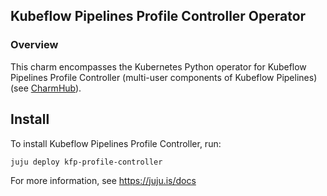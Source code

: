## Kubeflow Pipelines Profile Controller Operator

### Overview
This charm encompasses the Kubernetes Python operator for Kubeflow Pipelines
Profile Controller (multi-user components of Kubeflow Pipelines) (see [CharmHub](https://charmhub.io/?q=kfp-profile-controller)).

## Install

To install Kubeflow Pipelines Profile Controller, run:

    juju deploy kfp-profile-controller

For more information, see https://juju.is/docs
